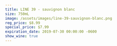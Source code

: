 ```yaml
---
title: LINE 39 - sauvignon blanc
size: 750mL
image: /assets/images/line-39-sauvignon-blanc.png
reg_price: $8.99
special_price: $7.99
expiration_date: 2019-07-30 00:00:00 -0600
show_wine: true
---
```


